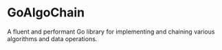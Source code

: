 # GoAlgoChain
A fluent and performant Go library for implementing and chaining various algorithms and data operations.
